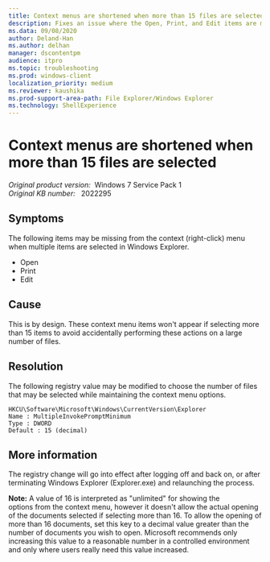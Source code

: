 ```yaml
---
title: Context menus are shortened when more than 15 files are selected
description: Fixes an issue where the Open, Print, and Edit items are missing from the context menu when you select multiple items in Windows Explorer.
ms.data: 09/08/2020
author: Deland-Han
ms.author: delhan
manager: dscontentpm
audience: itpro
ms.topic: troubleshooting
ms.prod: windows-client
localization_priority: medium
ms.reviewer: kaushika
ms.prod-support-area-path: File Explorer/Windows Explorer
ms.technology: ShellExperience
---
```

# Context menus are shortened when more than 15 files are selected

_Original product version:_ &nbsp;Windows 7 Service Pack 1  
_Original KB number:_ &nbsp; 2022295

## Symptoms

The following items may be missing from the context (right-click) menu when multiple items are selected in Windows Explorer.

- Open
- Print
- Edit

## Cause

This is by design. These context menu items won't appear if selecting more than 15 items to avoid accidentally performing these actions on a large number of files.

## Resolution

The following registry value may be modified to choose the number of files that may be selected while maintaining the context menu options.

```console
HKCU\Software\Microsoft\Windows\CurrentVersion\Explorer
Name : MultipleInvokePromptMinimum
Type : DWORD
Default : 15 (decimal)
```

## More information

The registry change will go into effect after logging off and back on, or after terminating Windows Explorer (Explorer.exe) and relaunching the process.

**Note:** A value of 16 is interpreted as "unlimited" for showing the options from the context menu, however it doesn't allow the actual opening of the documents selected if selecting more than 16. To allow the opening of more than 16 documents, set this key to a decimal value greater than the number of documents you wish to open. Microsoft recommends only increasing this value to a reasonable number in a controlled environment and only where users really need this value increased.

